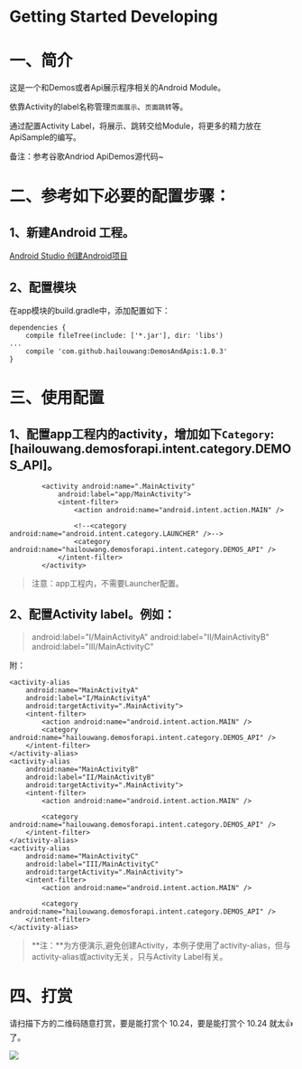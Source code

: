 # Getting Started Developing

# 一、简介

这是一个和Demos或者Api展示程序相关的Android Module。

依靠Activity的label名称管理```页面展示```、```页面跳转```等。

通过配置Activity Label，将展示、跳转交给Module，将更多的精力放在ApiSample的编写。

备注：参考谷歌Andriod ApiDemos源代码~

# 二、参考如下必要的配置步骤：

## 1、新建Android 工程。
[Android Studio 创建Android项目](http://www.jianshu.com/p/8ea262166fd1)

## 2、配置模块

在app模块的build.gradle中，添加配置如下：

```
dependencies {
    compile fileTree(include: ['*.jar'], dir: 'libs')
...
    compile 'com.github.hailouwang:DemosAndApis:1.0.3'
}
```

# 三、使用配置
## 1、配置app工程内的activity，增加如下```Category```:[hailouwang.demosforapi.intent.category.DEMOS_API]。

```
        <activity android:name=".MainActivity"
            android:label="app/MainActivity">
            <intent-filter>
                <action android:name="android.intent.action.MAIN" />

                <!--<category android:name="android.intent.category.LAUNCHER" />-->
                <category android:name="hailouwang.demosforapi.intent.category.DEMOS_API" />
            </intent-filter>
        </activity>
```

> 注意：app工程内，不需要Launcher配置。

## 2、配置Activity label。例如：
> android:label="I/MainActivityA"
> android:label="II/MainActivityB"
> android:label="III/MainActivityC"

附：
```
<activity-alias
    android:name="MainActivityA"
    android:label="I/MainActivityA"
    android:targetActivity=".MainActivity">
    <intent-filter>
        <action android:name="android.intent.action.MAIN" />
        <category android:name="hailouwang.demosforapi.intent.category.DEMOS_API" />
    </intent-filter>
</activity-alias>
<activity-alias
    android:name="MainActivityB"
    android:label="II/MainActivityB"
    android:targetActivity=".MainActivity">
    <intent-filter>
        <action android:name="android.intent.action.MAIN" />

        <category android:name="hailouwang.demosforapi.intent.category.DEMOS_API" />
    </intent-filter>
</activity-alias>
<activity-alias
    android:name="MainActivityC"
    android:label="III/MainActivityC"
    android:targetActivity=".MainActivity">
    <intent-filter>
        <action android:name="android.intent.action.MAIN" />

        <category android:name="hailouwang.demosforapi.intent.category.DEMOS_API" />
    </intent-filter>
</activity-alias>
```
> **注：**为方便演示,避免创建Activity，本例子使用了activity-alias，但与activity-alias或activity无关，只与Activity Label有关。

# 四、打赏

请扫描下方的二维码随意打赏，要是能打赏个 10.24，要是能打赏个 10.24 就太👍了。

![](https://github.com/HailouWang/testUrl/blob/master/erweima.png)

